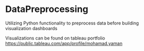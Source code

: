 # DataPreprocessing
Utilizing Python functionality to preprocess data before building visualization dashboards

Visualizations can be found on tableau portfolio
https://public.tableau.com/app/profile/mohamad.yaman
